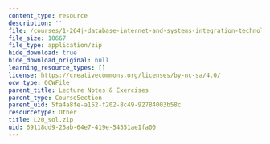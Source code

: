 ```yaml
---
content_type: resource
description: ''
file: /courses/1-264j-database-internet-and-systems-integration-technologies-fall-2013/69118dd925ab64e7419e54551ae1fa00_L20_sol.zip
file_size: 10667
file_type: application/zip
hide_download: true
hide_download_original: null
learning_resource_types: []
license: https://creativecommons.org/licenses/by-nc-sa/4.0/
ocw_type: OCWFile
parent_title: Lecture Notes & Exercises
parent_type: CourseSection
parent_uid: 5fa4a8fe-a152-f202-8c49-92784003b58c
resourcetype: Other
title: L20_sol.zip
uid: 69118dd9-25ab-64e7-419e-54551ae1fa00
---
```

